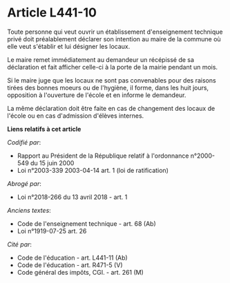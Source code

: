 # Article L441-10

Toute personne qui veut ouvrir un établissement d'enseignement technique privé doit préalablement déclarer son intention au
maire de la commune où elle veut s'établir et lui désigner les locaux.

Le maire remet immédiatement au demandeur un récépissé de sa déclaration et fait afficher celle-ci à la porte de la mairie
pendant un mois.

Si le maire juge que les locaux ne sont pas convenables pour des raisons tirées des bonnes moeurs ou de l'hygiène, il forme,
dans les huit jours, opposition à l'ouverture de l'école et en informe le demandeur.

La même déclaration doit être faite en cas de changement des locaux de l'école ou en cas d'admission d'élèves internes.

**Liens relatifs à cet article**

_Codifié par_:

  - Rapport au Président de la République relatif à l'ordonnance n°2000-549 du 15 juin 2000
  - Loi n°2003-339 2003-04-14 art. 1 (loi de ratification)

_Abrogé par_:

  - Loi n°2018-266 du 13 avril 2018 - art. 1

_Anciens textes_:

  - Code de l'enseignement technique - art. 68 (Ab)
  - Loi n°1919-07-25 art. 26

_Cité par_:

  - Code de l'éducation - art. L441-11 (Ab)
  - Code de l'éducation - art. R471-5 (V)
  - Code général des impôts, CGI. - art. 261 (M)

